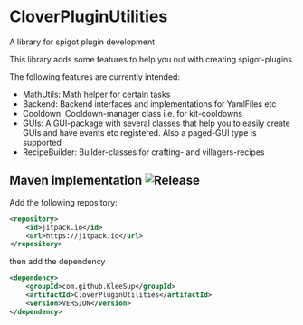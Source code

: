 # CloverPluginUtilities
A library for spigot plugin development

This library adds some features to help you out with creating spigot-plugins.

The following features are currently intended:
- MathUtils: Math helper for certain tasks
- Backend: Backend interfaces and implementations for YamlFiles etc
- Cooldown: Cooldown-manager class i.e. for kit-cooldowns
- GUIs: A GUI-package with several classes that help you to easily create GUIs and have events etc registered. Also a paged-GUI type is supported
- RecipeBuilder: Builder-classes for crafting- and villagers-recipes

## Maven implementation ![Release](https://jitpack.io/v/KleeSup/CloverPluginUtilities.svg)

Add the following repository:
```xml
<repository>
    <id>jitpack.io</id>
    <url>https://jitpack.io</url>
</repository>
```
then add the dependency
```xml
<dependency>
    <groupId>com.github.KleeSup</groupId>
    <artifactId>CloverPluginUtilities</artifactId>
    <version>VERSION</version>
</dependency>
```
